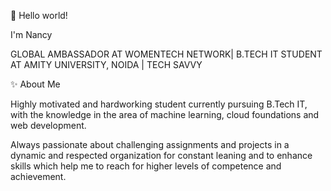👋 Hello world!

I'm Nancy

GLOBAL AMBASSADOR AT WOMENTECH NETWORK| B.TECH IT STUDENT AT AMITY UNIVERSITY, NOIDA | TECH SAVVY

✨ About Me

Highly motivated and hardworking student currently pursuing B.Tech IT, with the knowledge in the area of machine learning, cloud foundations and web development.

Always passionate about challenging assignments and projects in a dynamic and respected organization for constant leaning and to enhance skills which help me to reach for higher levels of competence and achievement.


